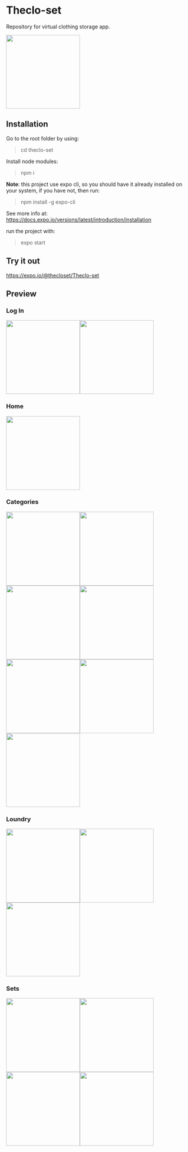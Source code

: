 # Theclo-set
Repository for virtual clothing storage app.

<img src="/preview/i1.png" width="200">

## Installation
Go to the root folder by using:
> cd theclo-set

Install node modules:
> npm i

**Note**: this project use expo cli, so you should have it already installed on your system, if you have not, then run:
> npm install -g expo-cli

See more info at: https://docs.expo.io/versions/latest/introduction/installation 

run the project with:
> expo start

## Try it out 
 https://expo.io/@thecloset/Theclo-set

## Preview

### Log In
<img src="/preview/i2.png" width="200"><img src="/preview/i3.png" width="200">

### Home
<img src="/preview/i4.png" width="200">

### Categories
<img src="/preview/i5.png" width="200"><img src="/preview/i6.png" width="200"><img src="/preview/i7.png" width="200"><img src="/preview/i8.png" width="200"><img src="/preview/i9.png" width="200"><img src="/preview/i10.png" width="200"><img src="/preview/i11.png" width="200">

### Loundry
<img src="/preview/i12.png" width="200"><img src="/preview/i13.png" width="200"><img src="/preview/i14.png" width="200">

### Sets
<img src="/preview/i15.png" width="200"><img src="/preview/i16.png" width="200"><img src="/preview/i17.png" width="200"><img src="/preview/i18.png" width="200">
